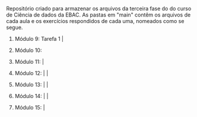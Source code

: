 Repositório criado para armazenar os arquivos da terceira fase do do curso de Ciência de dados da EBAC.
As pastas em "main" contêm os arquivos de cada aula e os exercícios respondidos de cada uma, nomeados como se segue.
1. Módulo 9: Tarefa 1 |
2. Módulo 10: 
3. Módulo 11:  |
             
4. Módulo 12:  |
             |
             
5. Módulo 13: |
              |
             
6. Módulo 14: |
             |
             
7. Módulo 15: |
            

